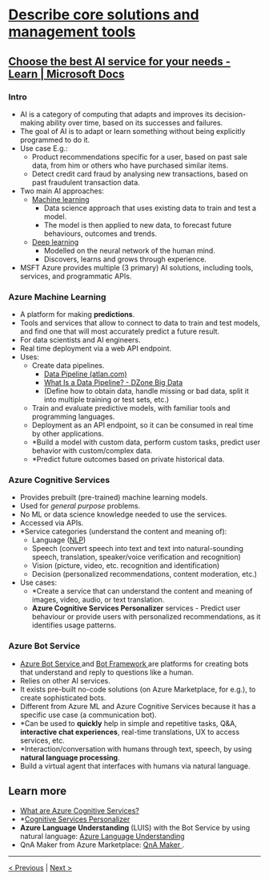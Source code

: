 # [Describe core solutions and management tools](https://docs.microsoft.com/en-us/learn/paths/az-900-describe-core-solutions-management-tools-azure/)

## [Choose the best AI service for your needs - Learn | Microsoft Docs](https://docs.microsoft.com/en-us/learn/modules/ai-machine-learning-fundamentals/)

### Intro

- AI is a category of computing that adapts and improves its decision-making ability over time, based on its successes and failures.
- The goal of AI is to adapt or learn something without being explicitly programmed to do it.
- Use case E.g.:
  - Product recommendations specific for a user, based on past sale data, from him or others who have purchased similar items.
  - Detect credit card fraud by analysing new transactions, based on past fraudulent transaction data.
- Two main AI approaches:
    - [Machine learning](https://en.wikipedia.org/wiki/Machine_learning)
      - Data science approach that uses existing data to train and test a model.
      - The model is then applied to new data, to forecast future behaviours, outcomes and trends.
    - [Deep learning](https://en.wikipedia.org/wiki/Deep_learning)
      - Modelled on the neural network of the human mind.
      - Discovers, learns and grows through experience.
- MSFT Azure provides multiple (3 primary) AI solutions, including tools, services, and programmatic APIs.

### Azure Machine Learning

- A platform for making **predictions**.
- Tools and services that allow to connect to data to train and test models, and find one that will most accurately predict a future result.
- For data scientists and AI engineers.
- Real time deployment via a web API endpoint.
- Uses:
  - Create data pipelines.
    - [Data Pipeline (atlan.com)](https://wiki.atlan.com/data-pipeline/)
    - [What Is a Data Pipeline? - DZone Big Data](https://dzone.com/articles/what-is-a-data-pipeline)
    - (Define how to obtain data, handle missing or bad data, split it into multiple training or test sets, etc.)
  - Train and evaluate predictive models, with familiar tools and programming languages.
  - Deployment as an API endpoint, so it can be consumed in real time by other applications.
  - *Build a model with custom data, perform custom tasks, predict user behavior with custom/complex data.
  - *Predict future outcomes based on private historical data.

### Azure Cognitive Services

- Provides prebuilt (pre-trained) machine learning models.
- Used for *general purpose* problems.
- No ML or data science knowledge needed to use the services.
- Accessed via APIs.
- *Service categories (understand the content and meaning of):
  - Language ([NLP](https://en.wikipedia.org/wiki/Natural_language_processing))
  - Speech (convert speech into text and text into natural-sounding speech, translation, speaker/voice verification and recognition)
  - Vision (picture, video, etc. recognition and identification)
  - Decision (personalized recommendations, content moderation, etc.)
- Use cases:
  - *Create a service that can understand the content and meaning of images, video, audio, or text translation.
  - **Azure Cognitive Services Personalizer** services - Predict user behaviour or provide users with personalized recommendations, as it identifies usage patterns.

### Azure Bot Service

- [Azure Bot Service ](https://azure.microsoft.com/services/bot-service/) and [Bot Framework ](https://dev.botframework.com/) are platforms for creating bots that understand and reply to questions like a human.
- Relies on other AI services.
- It exists pre-built no-code solutions (on Azure Marketplace, for e.g.), to create sophisticated bots.
- Different from Azure ML and Azure Cognitive Services because it has a specific use case (a communication bot).
- *Can be used to **quickly** help in simple and repetitive tasks, Q&A, **interactive chat experiences**, real-time translations, UX to access services, etc.
- *Interaction/conversation with humans through text, speech, by using **natural language processing**.
- Build a virtual agent that interfaces with humans via natural language.

## Learn more

- [What are Azure Cognitive Services? ](https://docs.microsoft.com/en-us/azure/cognitive-services/what-are-cognitive-services)
- *[Cognitive Services Personalizer ](https://azure.microsoft.com/services/cognitive-services/personalizer/)
- **Azure Language Understanding** (LUIS) with the Bot Service by using natural language: [Azure Language Understanding ](https://www.luis.ai/)
- QnA Maker from Azure Marketplace: [QnA Maker ](https://www.qnamaker.ai/).

---

[< Previous](3.1_describe-core-solutions-and-management-tools_IoT.md) | [Next >](3.3_describe-core-solutions-and-management-tools_serverless.md)
